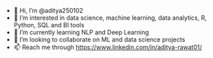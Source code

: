 - 👋 Hi, I’m @aditya250102
- 👀 I’m interested in data science, machine learning, data analytics, R, Python, SQL and BI tools
- 🌱 I’m currently learning NLP and Deep Learning
- 💞️ I’m looking to collaborate on ML and data science projects
- 📫 Reach me through https://www.linkedin.com/in/aditya-rawat01/

<!---
aditya250102/aditya250102 is a ✨ special ✨ repository because its `README.md` (this file) appears on your GitHub profile.
You can click the Preview link to take a look at your changes.
--->
